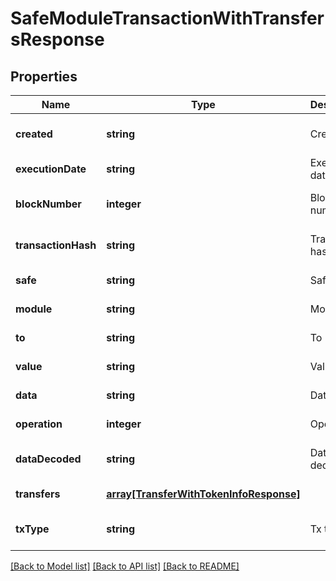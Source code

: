 # SafeModuleTransactionWithTransfersResponse

## Properties
Name | Type | Description | Notes
------------ | ------------- | ------------- | -------------
**created** | **string** | Created | [optional] [default to null]
**executionDate** | **string** | Execution date | [default to null]
**blockNumber** | **integer** | Block number | [optional] [default to null]
**transactionHash** | **string** | Transaction hash | [optional] [default to null]
**safe** | **string** | Safe | [default to null]
**module** | **string** | Module | [default to null]
**to** | **string** | To | [default to null]
**value** | **string** | Value | [default to null]
**data** | **string** | Data | [default to null]
**operation** | **integer** | Operation | [default to null]
**dataDecoded** | **string** | Data decoded | [optional] [default to null]
**transfers** | [**array[TransferWithTokenInfoResponse]**](TransferWithTokenInfoResponse.md) |  | [default to null]
**txType** | **string** | Tx type | [optional] [default to null]

[[Back to Model list]](../README.md#documentation-for-models) [[Back to API list]](../README.md#documentation-for-api-endpoints) [[Back to README]](../README.md)


